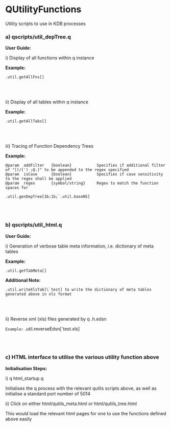 # QUtilityFunctions

Utility scripts to use in KDB processes


###  a) qscripts/util_depTree.q

**User Guide:**

i) Display of all functions within q instance

__Example:__

```
.util.getAllFns[]
```

<br><br/>

ii) Display of all tables within q instance

__Example:__

```
.util.getAllTabs[]
```

<br><br/>

iii) Tracing of Function Dependency Trees

__Example:__

```
@param  addFilter   {boolean}           Specifies if additional filter of "[(/[') ;@.]" to be appended to the regex specified
@param  isCase      {boolean}           Specifies if case sensitivity to the regex shall be applied
@param  regex       {symbol/string}     Regex to match the function spaces for  
```

```
.util.genDepTree[1b;1b;`.util.baseNS]
```

<br><br/>

### b) qscripts/util_html.q


**User Guide:**


i) Generation of verbose table meta information, i.e. dictionary of meta tables

__Example:__ 
```
.util.getTabMeta[]
```

__Additional Note:__

```
.util.writeXlsTab[\`test] to write the dictionary of meta tables generated above in xls format 
```

<br><br/>

ii) Reverse xml (xls) files generated by q .h.edsn

`Example:` .util.reverseEdsn[\`test.xls]

<br><br/>

### c) HTML interface to utilise the various utility function above


**Initialisation Steps:**

i) q html_startup.q

Initialises the q process with the relevant qutils scripts above, as well as initialise a standard port number of 5014

ii) Click on either html/qutils_meta.html or html/qutils_tree.html

This would load the relevant html pages for one to use the functions defined above easily


